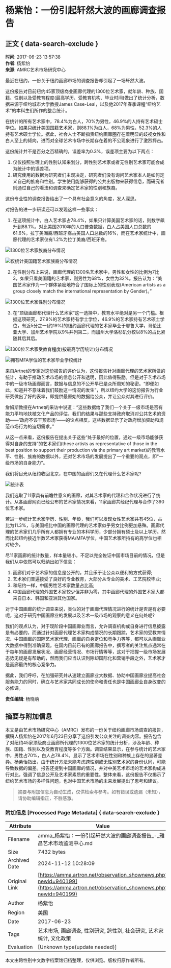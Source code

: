 # 杨紫怡：一份引起轩然大波的画廊调查报告

## 正文 { data-search-exclude }


**时间**: 2017-06-23 13:57:38  
**作者**: 杨紫怡  
**来源**: AMRC艺术市场研究中心  

最近在纽约，一份关于纽约画廊市场的调查报告却引起了一场轩然大波。

这份报告对目前纽约45家顶级商业画廊代理的1300位艺术家，就年龄、种族、国籍、性别以及受教育程度(最高学历、受教育机构、毕业时间)做出了统计分析，数据来源于纽约城市大学教授James Case-Leal，以及他2017年春季课程“纽约艺术”的本科生们所作的整合统计。

在统计的所有艺术家中，78.4%为白人，70%为男性，46.9%的人持有艺术硕士学位。如果只统计美国国籍艺术家，则88.1%为白人，68%为男性，52.3%的人持有艺术硕士学位。据此，社会人士不断指责纽约画廊圈存在着明显的歧视女性和白人至上的倾向，进而对全球艺术市场中长期存在着的不公现象进行了激烈抨击。

这份统计并不是百分之百精确的，误差率为0.3%，误差项主要为以下两点：

1. 仅仅按照生理上的性别认知来划分，跨性别艺术家或者无性别艺术家可能会成为统计中的误差项。
2. 研究使用的数据为研究者们主观决定，研究者们没有询问艺术家本人是如何定义自己的族裔和性别。学生使用能够获得的公共出版物来获得信息，而研究者则通过自己的看法和调查来确定艺术家的性别和族裔。

这份专业性的调查报告给出了一个具有社会意义的角度，发人深思。

对报告的进一步研读还可以发现这样一些事实：

1. 在这项统计中，白人艺术家占78.4%，如果只计算美国艺术家的话，则数字飙升到88.1%。对比美国2010年的人口普查数据，白人占美国人口总数的61.6%，拉丁美洲裔/西班牙裔占美国人口总数的16%，而在艺术家统计中，画廊代理的艺术家仅有1.2%为拉丁美裔/西班牙裔。

![1300位艺术家族裔分布情况](https://wximg1.artimg.net/auction_manager/201706/5a85bdd9713b39f932300209a986b7a71498197793.png)

![仅统计美国籍艺术家族裔分布情况](https://wximg1.artimg.net/auction_manager/201706/1c190eb5f1b15e758aab242196b392461498197793.png)

2. 在性别分布上来说，画廊代理的1300名艺术家中，男性和女性的比例为7比3，如果只看美国籍的艺术家，则男性为68%，女性为32%。报告认为：“美国艺术家作为一个群体紧密地符合了国际上的性别表现(American artists as a group closely match the international representation by Gender)。”

![1300位艺术家性别分布情况](https://wximg1.artimg.net/auction_manager/201706/c674e0e0ac6a558badaeeb540ca154bc1498197794.png)

3. 在“顶级画廊都代理什么艺术家”这一选择中，教育水平绝对是另一个门槛。根据这项研究，27.9%的艺术家持有学士学位，46.9%的艺术家持有艺术硕士学位，有近5分之一(约19%)的纽约画廊代理的艺术家毕业于耶鲁大学，哥伦比亚大学、加州艺术学院以9%并列第二，而加州大学洛杉矶分校以8%的占比紧随其后其后。

![1300位艺术家受教育程度(按最高学历统计)分布情况](https://wximg1.artimg.net/auction_manager/201706/9ad7636f4ccc9f8238a4e81c5277c12a1498197794.png)

![拥有MFA学位的艺术家毕业学校统计](https://wximg1.artimg.net/auction_manager/201706/46b9a1b748b7fbc20e320f1cc5650aac1498197794.png)

来自Artnet的专家对这份报告的评价认为，这份报告针对画廊代理的艺术家所做的统计，有助于推动艺术市场的信息公开和透明，因此值得鼓励。但是对于艺术市场中的一级市场画廊而言，数据与信息的不公开早已是众所周知的秘密。“即便如此，知道并不意味着我们鼓励这一情况的发生”，所以纽约大学的这份报告为行业研究做出了好的表率，即提供最原始的数据给公众，并让公众对其进行评价。

詹姆斯教授在Artnet的采访中说道：“这些数据给了我们一个关于一级市场是否有能力平均地扶植文化产品的评估，我们的结果与那些支持政府取消对公共艺术的资助——‘政府不该干预市场’——的论点相反。这些数据显示了对政府增加资助和规范市场行为的迫切需求。”

从这一点来看，这份报告在提出关于这些“处于最好的位置，通过一级市场能够获得对自身的支持”的艺术家们(these artists as representative of those in the best position to support their production via the primary art market)的教育水平、性别、族裔的数据以外，还对艺术市场的发展提出了一个重要的观点，即“一级市场的自身能力”。

我们将目光从纽约收回北京，在中国的画廊们又在代理什么艺术家呢?

![统计表](https://wximg1.artimg.net/auction_manager/201706/2a83f401b0da1295c587e5bab4d631b01498197897.png)

我们选取了11家具有前瞻性意义的画廊，对其艺术家的代理和合作状况进行了统计。从各画廊网页已经公布的艺术家情况来看，11家画廊共经纪代理与合作了390位艺术家。

若进一步统计艺术家学历、性别、年龄，我们可以发现女性艺术家共有45位，占比为11.3%，与美国相比中国的画廊代理的艺术家似乎男女比例更加悬殊。画廊代理的艺术家们几乎所有人都拥有专业的本科学历，少部分拥有硕士及以上学历。然而比起纽约接近半数艺术家获得MA/MFA学位，中国艺术家所持有的高学位也相对较少。

尽11家画廊的统计数量，样本量较小，不足以完全佐证中国市场目前的情况，但是我们从中依然可以归纳出如下信息：

1. 画廊们对于艺术家的信息是公开的，并且乐于让公众以便利的方式获得;
2. 艺术家们普遍接受了良好的专业教育，大部分从专业的美术、工艺院校毕业;
3. 和纽约一样，中国男性艺术家数量占比高;
4. 中国画廊代理的外国艺术家较少但并非为零，其中画廊代理的外国艺术家大都来自日本、韩国和亚洲其他国家。

对于中国画廊的统计调查来说，类似的对于画廊代理情况进行的统计是否是有必要呢，这对于研究中国画廊业的发展以及艺术一级市场的观察的意义在何处呢?

我们的观点认为，对于现阶段中国画廊业而言，允许调查机构或自身进行信息披露是有必要的，而通过针对画廊代理艺术家构成情况的长期跟踪，艺术家的受教育情况、中国画廊的国际艺术家代理、画廊的自身定位和竞争力等等，都可以从画廊业大数据中得到准确呈现。在国内目前已有的画廊报告中，撰写者的关注焦点通常在于每年的画廊发展状况、画廊经营情况、市场行情等等，这对于把握一级市场发展态势无疑是有帮助的，然而我们应当认识到除却国际化和营销手段之外，艺术家才是画廊最终的核心竞争力。

据此，我们呼吁，在加强研究并从速建立画廊业大数据、协助中国画廊业提高社会服务能力的同时，确立与艺术家共同成长的使命和责任也是中国画廊业自身改变的必修课。

**责任编辑**: 杨晓萌
<!-- tcd_original_link https://amma.artron.net/observation_shownews.php?newid=940199 -->
## 摘要与附加信息

<!-- tcd_abstract -->
本文是由艺术市场研究中心（AMRC）发布的一份关于纽约画廊市场调查的报告，撰稿人杨紫怡在2017年6月23日分享了这份引发公众关注的调查内容。报告包含了对纽约45家顶级商业画廊所代理的1300位艺术家的统计分析，涉及年龄、种族、国籍、性别以及受教育程度等多个方面。调查结果显示，在参与统计的艺术家中，男性占70%，白人占78.4%，显示了艺术市场在性别和种族上存在的显著差异。杨紫怡指出，由于统计方法未能考虑跨性别或无性别艺术家的身份认同，可能导致数据的偏差。报告还提到中国画廊的情况，并对中美艺术市场的艺术家构成进行对比，强调了信息公开及艺术家素质的重要性。整体来看，这份报告不仅揭示了纽约艺术市场的多样性问题，也对中国艺术市场的未来发展提出了思考和建议。
<!-- tcd_abstract_end -->

> 摘要与附加信息为自动生成，仅供检索与参考。如有错误或遗漏（未知），请协助编辑指正，不胜感激。

### 附加信息 [Processed Page Metadata] { data-search-exclude }

| Attribute       | Value                                  |
|-----------------|----------------------------------------|
| Filename        | amma_杨紫怡：一份引起轩然大波的画廊调查报告_-_雅昌艺术市场监测中心.md                             |
| Size            | 7432 bytes                           |
| Archived Date   | 2024-11-12 10:28:09                             |
| Original Link   | [https://amma.artron.net/observation_shownews.php?newid=940199](https://amma.artron.net/observation_shownews.php?newid=940199)                       |
| Author          | 杨紫怡                               |
| Region          | 美国                               |
| Date            | 2017-06-23                                 |
| Tags            | 艺术市场, 画廊调查, 性别研究, 跨性别, 社会研究, 艺术家统计, 文化政策                                 |
| Evaluation            | [Unknown type(update needed)]                                 |
<!-- tcd_table_end -->

本文由跨性别中文数字档案馆归档整理，仅供浏览。版权归原作者所有。
